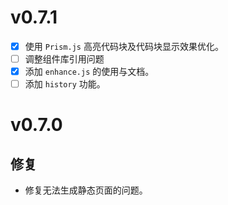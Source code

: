 # v0.7.1

- [x] 使用 `Prism.js` 高亮代码块及代码块显示效果优化。
- [ ] 调整组件库引用问题
- [x] 添加 `enhance.js` 的使用与文档。
- [ ] 添加 `history` 功能。

# v0.7.0

## 修复
- 修复无法生成静态页面的问题。